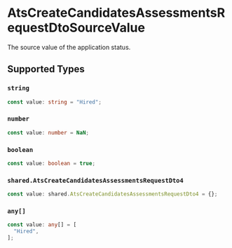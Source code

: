 # AtsCreateCandidatesAssessmentsRequestDtoSourceValue

The source value of the application status.


## Supported Types

### `string`

```typescript
const value: string = "Hired";
```

### `number`

```typescript
const value: number = NaN;
```

### `boolean`

```typescript
const value: boolean = true;
```

### `shared.AtsCreateCandidatesAssessmentsRequestDto4`

```typescript
const value: shared.AtsCreateCandidatesAssessmentsRequestDto4 = {};
```

### `any[]`

```typescript
const value: any[] = [
  "Hired",
];
```

